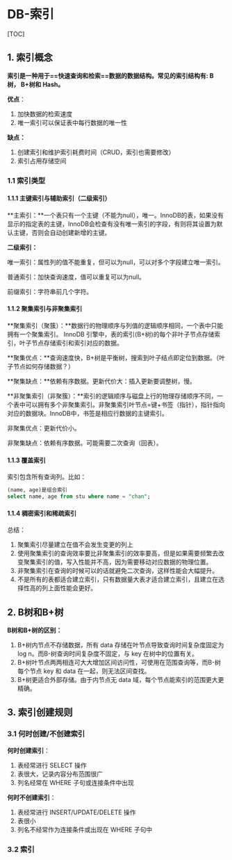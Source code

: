 # DB-索引

[TOC]

## 1. 索引概念

**索引是一种用于==快速查询和检索==数据的数据结构。常见的索引结构有: B 树， B+树和 Hash。**

**优点**：

1. 加快数据的检索速度
2. 唯一索引可以保证表中每行数据的唯一性

**缺点：**

1. 创建索引和维护索引耗费时间（CRUD，索引也需要修改）
2. 索引占用存储空间

### 1.1 索引类型

#### 1.1.1 主键索引与辅助索引（二级索引）

**主索引：**一个表只有一个主键（不能为null），唯一。InnoDB的表，如果没有显示的指定表的主键，InnoDB会检查有没有唯一索引的字段，有则将其设置为默认主键，否则会自动创建新增的主键。

**二级索引：**

唯一索引：属性列的值不能重复，但可以为null，可以对多个字段建立唯一索引。

普通索引：加快查询速度，值可以重复可以为null。

前缀索引：字符串前几个字符。

#### 1.1.2 聚集索引与非聚集索引

**聚集索引（聚簇）：**数据行的物理顺序与列值的逻辑顺序相同，一个表中只能拥有一个聚集索引。 InnoDB 引擎中，表的索引(B+树)的每个非叶子节点存储索引，叶子节点存储索引和索引对应的数据。

**聚集优点：**查询速度快，B+树是平衡树，搜索到叶子结点即定位到数据。（叶子节点如何存储数据？）

**聚集缺点：**依赖有序数据。更新代价大：插入更新要调整树，慢。

**非聚集索引（非聚簇）：**索引的逻辑顺序与磁盘上行的物理存储顺序不同，一个表中可以拥有多个非聚集索引。非聚集索引叶节点=键+书签（指针），指针指向对应的数据块。InnoDB中，书签是相应行数据的主键索引。

非聚集优点：更新代价小。

非聚集缺点：依赖有序数据。可能需要二次查询（回表）。

#### 1.1.3 覆盖索引

索引包含所有查询列。比如：

```sql
(name, age)是组合索引
select name, age from stu where name = "chan"; 
```

#### 1.1.4 稠密索引和稀疏索引



总结：

1. 聚集索引尽量建立在值不会发生变更的列上
2. 使用聚集索引的查询效率要比非聚集索引的效率要高，但是如果需要频繁去改变聚集索引的值，写入性能并不高，因为需要移动对应数据的物理位置。
3. 非聚集索引在查询的时候可以的话就避免二次查询，这样性能会大幅提升。
4. 不是所有的表都适合建立索引，只有数据量大表才适合建立索引，且建立在选择性高的列上面性能会更好。



## 2. B树和B+树

**B树和B+树的区别：**

1. B+树内节点不存储数据，所有 data 存储在叶节点导致查询时间复杂度固定为 log n。而B-树查询时间复杂度不固定，与 key 在树中的位置有关。
2. B+树叶节点两两相连可大大增加区间访问性，可使用在范围查询等，而B-树每个节点 key 和 data 在一起，则无法区间查找。
3. B+树更适合外部存储。由于内节点无 data 域，每个节点能索引的范围更大更精确。

## 3. 索引创建规则

### 3.1 何时创建/不创建索引

**何时创建索引**：

1. 表经常进行 SELECT 操作
2. 表很大，记录内容分布范围很广
3. 列名经常在 WHERE 子句或连接条件中出现

**何时不创建索引**：

1. 表经常进行 INSERT/UPDATE/DELETE 操作
2. 表很小
3. 列名不经常作为连接条件或出现在 WHERE 子句中

### 3.2 索引